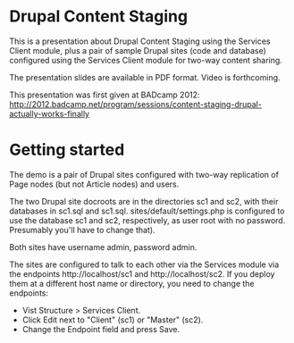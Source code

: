 # Drupal Content Staging

This is a presentation about Drupal Content Staging using the Services
Client module, plus a pair of sample Drupal sites (code and database)
configured using the Services Client module for two-way content
sharing.

The presentation slides are available in PDF format. Video is forthcoming.

This presentation was first given at BADcamp 2012: 
http://2012.badcamp.net/program/sessions/content-staging-drupal-actually-works-finally

# Getting started

The demo is a pair of Drupal sites configured with two-way replication
of Page nodes (but not Article nodes) and users. 

The two Drupal site docroots are in the directories sc1 and sc2, with
their databases in sc1.sql and sc1.sql. sites/default/settings.php is
configured to use the database sc1 and sc2, respectively, as user root
with no password. Presumably you'll have to change that). 

Both sites have username admin, password admin.

The sites are configured to talk to each other via the Services module
via the endpoints http://localhost/sc1 and http://localhost/sc2. If
you deploy them at a different host name or directory, you need to
change the endpoints:

* Vist Structure > Services Client.
* Click Edit next to "Client" (sc1) or "Master" (sc2).
* Change the Endpoint field and press Save.

